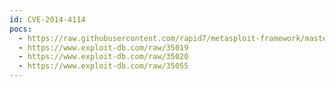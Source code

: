 ```yaml
---
id: CVE-2014-4114
pocs:
  - https://raw.githubusercontent.com/rapid7/metasploit-framework/master/modules/exploits/windows/fileformat/ms14_060_sandworm.rb
  - https://www.exploit-db.com/raw/35019
  - https://www.exploit-db.com/raw/35020
  - https://www.exploit-db.com/raw/35055
---
```

